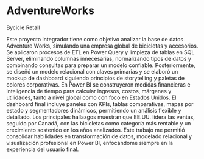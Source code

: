 # AdventureWorks
Bycicle Retail


Este proyecto integrador tiene como objetivo analizar la base de datos Adventure Works, simulando una empresa global de bicicletas y accesorios. Se aplicaron procesos de ETL en Power Query y limpieza de tablas en SQL Server, eliminando columnas innecesarias, normalizando tipos de datos y combinando consultas para preparar un modelo confiable. Posteriormente, se diseñó un modelo relacional con claves primarias y se elaboró un mockup de dashboard siguiendo principios de storytelling y paletas de colores corporativas.
En Power BI se construyeron medidas financieras e inteligencia de tiempo para calcular ingresos, costos, márgenes y utilidades, tanto a nivel global como con foco en Estados Unidos. El dashboard final incluye paneles con KPIs, tablas comparativas, mapas por estado y segmentadores dinámicos, permitiendo un análisis flexible y detallado.
Los principales hallazgos muestran que EE.UU. lidera las ventas, seguido por Canadá, con las bicicletas como categoría más rentable y un crecimiento sostenido en los años analizados.
Este trabajo me permitió consolidar habilidades en transformación de datos, modelado relacional y visualización profesional en Power BI, enfocándome siempre en la experiencia del usuario final.

